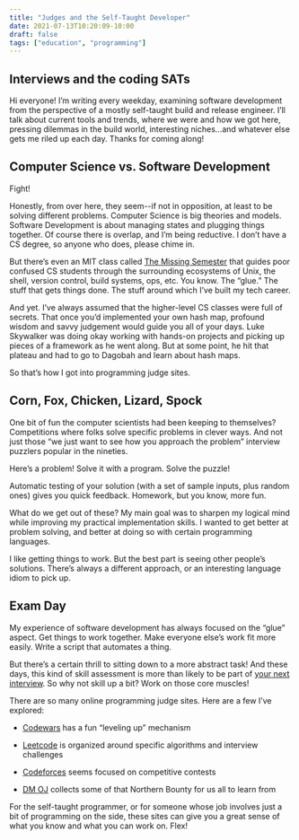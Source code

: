 ```yaml
---
title: "Judges and the Self-Taught Developer"
date: 2021-07-13T10:20:09-10:00
draft: false
tags: ["education", "programming"]
---
```

 ## Interviews and the coding SATs

Hi everyone! I’m writing every weekday, examining software development from the perspective of a mostly self-taught build and release engineer. I’ll talk about current tools and trends, where we were and how we got here, pressing dilemmas in the build world, interesting niches…and whatever else gets me riled up each day. Thanks for coming along!

Computer Science vs. Software Development
-----------------------------------------

Fight!

Honestly, from over here, they seem--if not in opposition, at least to be solving different problems. Computer Science is big theories and models. Software Development is about managing states and plugging things together. Of course there is overlap, and I’m being reductive. I don’t have a CS degree, so anyone who does, please chime in.

But there’s even an MIT class called [The Missing Semester](https://missing.csail.mit.edu/) that guides poor confused CS students through the surrounding ecosystems of Unix, the shell, version control, build systems, ops, etc. You know. The “glue.” The stuff that gets things done. The stuff around which I’ve built my tech career.

And yet. I’ve always assumed that the higher-level CS classes were full of secrets. That once you’d implemented your own hash map, profound wisdom and savvy judgement would guide you all of your days. Luke Skywalker was doing okay working with hands-on projects and picking up pieces of a framework as he went along. But at some point, he hit that plateau and had to go to Dagobah and learn about hash maps.

So that’s how I got into programming judge sites.

Corn, Fox, Chicken, Lizard, Spock
---------------------------------

One bit of fun the computer scientists had been keeping to themselves? Competitions where folks solve specific problems in clever ways. And not just those “we just want to see how you approach the problem” interview puzzlers popular in the nineties.

Here’s a problem! Solve it with a program. Solve the puzzle!

Automatic testing of your solution (with a set of sample inputs, plus random ones) gives you quick feedback. Homework, but you know, more fun.

What do we get out of these? My main goal was to sharpen my logical mind while improving my practical implementation skills. I wanted to get better at problem solving, and better at doing so with certain programming languages.

I like getting things to work. But the best part is seeing other people’s solutions. There’s always a different approach, or an interesting language idiom to pick up.

Exam Day
--------

My experience of software development has always focused on the “glue” aspect. Get things to work together. Make everyone else’s work fit more easily. Write a script that automates a thing.

But there’s a certain thrill to sitting down to a more abstract task! And these days, this kind of skill assessment is more than likely to be part of [your next interview](https://techinterviewhandbook.org/). So why not skill up a bit? Work on those core muscles!

There are so many online programming judge sites. Here are a few I’ve explored:

*   [Codewars](https://www.codewars.com/) has a fun “leveling up” mechanism
    
*   [Leetcode](https://leetcode.com/) is organized around specific algorithms and interview challenges
    
*   [Codeforces](https://codeforces.com/) seems focused on competitive contests
    
*   [DM OJ](https://dmoj.ca) collects some of that Northern Bounty for us all to learn from
    

For the self-taught programmer, or for someone whose job involves just a bit of programming on the side, these sites can give you a great sense of what you know and what you can work on. Flex!

